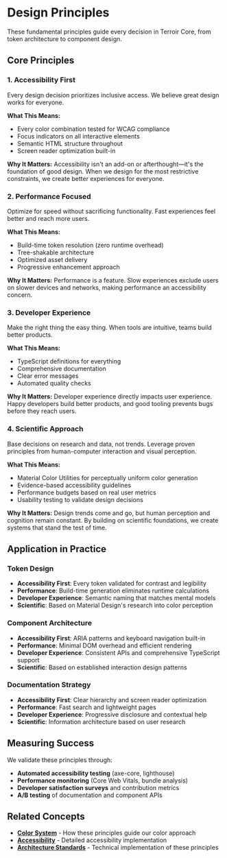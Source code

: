 # Design Principles

These fundamental principles guide every decision in Terroir Core, from token architecture to component design.

## Core Principles

### 1. Accessibility First

Every design decision prioritizes inclusive access. We believe great design works for everyone.

**What This Means:**

- Every color combination tested for WCAG compliance
- Focus indicators on all interactive elements
- Semantic HTML structure throughout
- Screen reader optimization built-in

**Why It Matters:**
Accessibility isn't an add-on or afterthought—it's the foundation of good design. When we design for the most restrictive constraints, we create better experiences for everyone.

### 2. Performance Focused

Optimize for speed without sacrificing functionality. Fast experiences feel better and reach more users.

**What This Means:**

- Build-time token resolution (zero runtime overhead)
- Tree-shakable architecture
- Optimized asset delivery
- Progressive enhancement approach

**Why It Matters:**
Performance is a feature. Slow experiences exclude users on slower devices and networks, making performance an accessibility concern.

### 3. Developer Experience

Make the right thing the easy thing. When tools are intuitive, teams build better products.

**What This Means:**

- TypeScript definitions for everything
- Comprehensive documentation
- Clear error messages
- Automated quality checks

**Why It Matters:**
Developer experience directly impacts user experience. Happy developers build better products, and good tooling prevents bugs before they reach users.

### 4. Scientific Approach

Base decisions on research and data, not trends. Leverage proven principles from human-computer interaction and visual perception.

**What This Means:**

- Material Color Utilities for perceptually uniform color generation
- Evidence-based accessibility guidelines
- Performance budgets based on real user metrics
- Usability testing to validate design decisions

**Why It Matters:**
Design trends come and go, but human perception and cognition remain constant. By building on scientific foundations, we create systems that stand the test of time.

## Application in Practice

### Token Design

- **Accessibility First**: Every token validated for contrast and legibility
- **Performance**: Build-time generation eliminates runtime calculations
- **Developer Experience**: Semantic naming that matches mental models
- **Scientific**: Based on Material Design's research into color perception

### Component Architecture

- **Accessibility First**: ARIA patterns and keyboard navigation built-in
- **Performance**: Minimal DOM overhead and efficient rendering
- **Developer Experience**: Consistent APIs and comprehensive TypeScript support
- **Scientific**: Based on established interaction design patterns

### Documentation Strategy

- **Accessibility First**: Clear hierarchy and screen reader optimization
- **Performance**: Fast search and lightweight pages
- **Developer Experience**: Progressive disclosure and contextual help
- **Scientific**: Information architecture based on user research

## Measuring Success

We validate these principles through:

- **Automated accessibility testing** (axe-core, lighthouse)
- **Performance monitoring** (Core Web Vitals, bundle analysis)
- **Developer satisfaction surveys** and contribution metrics
- **A/B testing** of documentation and component APIs

## Related Concepts

- **[Color System](./color-system.md)** - How these principles guide our color approach
- **[Accessibility](./accessibility.md)** - Detailed accessibility implementation
- **[Architecture Standards](../resources/standards/README.md)** - Technical implementation of these principles
